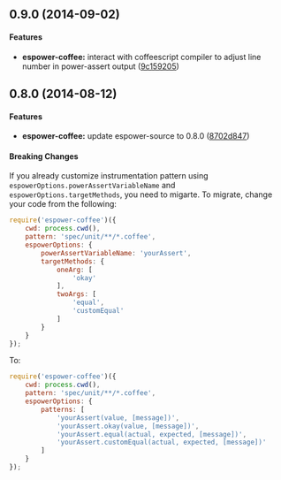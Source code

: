 ## 0.9.0 (2014-09-02)


#### Features

* **espower-coffee:** interact with coffeescript compiler to adjust line number in power-assert output ([9c159205](https://github.com/twada/espower-coffee/commit/9c159205608e6a556f61167d1fb65123ae2421ab))


## 0.8.0 (2014-08-12)


#### Features

* **espower-coffee:** update espower-source to 0.8.0 ([8702d847](https://github.com/twada/espower-coffee/commit/8702d84704d659919e96801014c4653539b7b3f0))


#### Breaking Changes

If you already customize instrumentation pattern using `espowerOptions.powerAssertVariableName` and `espowerOptions.targetMethods`, you need to migarte. To migrate, change your code from the following:

```javascript
require('espower-coffee')({
    cwd: process.cwd(),
    pattern: 'spec/unit/**/*.coffee',
    espowerOptions: {
        powerAssertVariableName: 'yourAssert',
        targetMethods: {
            oneArg: [
                'okay'
            ],
            twoArgs: [
                'equal',
                'customEqual'
            ]
        }
    }
});
```

To:

```javascript
require('espower-coffee')({
    cwd: process.cwd(),
    pattern: 'spec/unit/**/*.coffee',
    espowerOptions: {
        patterns: [
            'yourAssert(value, [message])',
            'yourAssert.okay(value, [message])',
            'yourAssert.equal(actual, expected, [message])',
            'yourAssert.customEqual(actual, expected, [message])'
        ]
    }
});
```
